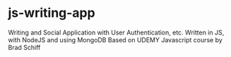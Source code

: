 # js-writing-app
Writing and Social Application with User Authentication, etc. Written in JS, with NodeJS and using MongoDB
Based on UDEMY Javascript course by Brad Schiff 

